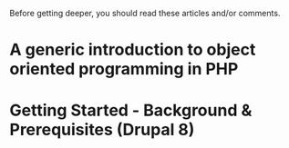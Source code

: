 <!--
{
"name" : "grounding",
"version" : "0.1",
"title" : "Grounding",
"description" : "Without proper foundation, every house will collapse",
"homepage" : "https://www.drupal.org/node/2182165",
"freshnessDate" : 2015-11-24,
"license" : "CC BY 4.0"
}
-->

Before getting deeper, you should read these articles and/or comments.

<!-- @section -->

# A generic introduction to object oriented programming in PHP

<!-- @link, "url" : "https://drupalwatchdog.com/volume-3/issue-1/object-oriented-programming-101", "text" : "You will need to remove the dust from your OOP knowledge", "title" : "Object Oriented Programming 101", "description" : "This Drupal Watchdog article is a great introduction to OOP in PHP." -->

<!-- @section -->

# Getting Started - Background & Prerequisites (Drupal 8)

<!-- @link, "url" : "https://www.drupal.org/node/2182165", "text" : "", "title" : "Getting Started - Background & Prerequisites (Drupal 8)", "description" : "Drupal 8 leverages a number of advanced PHP language features and sophisticated 3rd party libraries in order to present 3rd party developers with the most advanced API of any CMS available." -->

